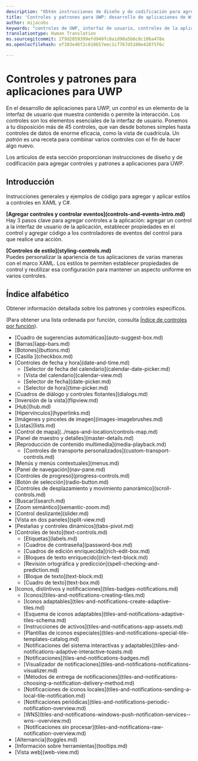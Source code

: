 ```yaml
---
description: "Obtén instrucciones de diseño y de codificación para agregar controles y patrones a aplicaciones para UWP. Descubre más de 45 controles eficaces para su uso con la aplicación."
title: 'Controles y patrones para UWP: desarrollo de aplicaciones de Windows'
author: mijacobs
keywords: "controles de UWP, interfaz de usuario, controles de la aplicación"
translationtype: Human Translation
ms.sourcegitcommit: 2f9d2059399efd949fc8a1d90a5b6c8c106a478e
ms.openlocfilehash: ef383e46f2c610b57eec1c7767d5100e42075f6c

---
```

# Controles y patrones para aplicaciones para UWP
<link rel="stylesheet" href="https://az835927.vo.msecnd.net/sites/uwp/Resources/css/custom.css"> 

En el desarrollo de aplicaciones para UWP, un <i>control</i> es un elemento de la interfaz de usuario que muestra contenido o permite la interacción. Los controles son los elementos esenciales de la interfaz de usuario. Ponemos a tu disposición más de 45 controles, que van desde botones simples hasta controles de datos de enorme eficacia, como la vista de cuadrícula. Un <i>patrón</i> es una receta para combinar varios controles con el fin de hacer algo nuevo.

Los artículos de esta sección proporcionan instrucciones de diseño y de codificación para agregar controles y patrones a aplicaciones para UWP. 

## Introducción

Instrucciones generales y ejemplos de código para agregar y aplicar estilos a controles en XAML y C#.

<div class="side-by-side">
<div class="side-by-side-content">
  <div class="side-by-side-content-left">
   <p><b>[Agregar controles y controlar eventos](controls-and-events-intro.md)</b> <br/>
Hay 3 pasos clave para agregar controles a la aplicación: agregar un control a la interfaz de usuario de la aplicación, establecer propiedades en el control y agregar código a los controladores de eventos del control para que realice una acción.</li>
</ul> 
</p>
  </div>
  <div class="side-by-side-content-right">
   <p><b>[Controles de estilo](styling-controls.md)</b> <br/>
Puedes personalizar la apariencia de tus aplicaciones de varias maneras con el marco XAML. Los estilos te permiten establecer propiedades de control y reutilizar esa configuración para mantener un aspecto uniforme en varios controles.</p>
  </div>
</div>
</div>

## Índice alfabético 

Obtener información detallada sobre los patrones y controles específicos.

(Para obtener una lista ordenada por función, consulta [Índice de controles por función](controls-by-function.md)).

<div class="uwpd-list-of-links">
<ul>

<li>[Cuadro de sugerencias automáticas](auto-suggest-box.md)</li>

<li>[Barras](app-bars.md)</li>

<li>[Botones](buttons.md)</li>

<li>[Casilla ](checkbox.md)</li>

<li>[Controles de fecha y hora](date-and-time.md)
<ul>

<li>[Selector de fecha del calendario](calendar-date-picker.md)</li>

<li>[Vista del calendario](calendar-view.md)</li>

<li>[Selector de fecha](date-picker.md)</li>

<li>[Selector de hora](time-picker.md)</li>
</ul>
</li>


<li>[Cuadros de diálogo y controles flotantes](dialogs.md)</li>

<li>[Inversión de la vista](flipview.md)</li>

<li>[Hub](hub.md)</li>

<li>[Hipervínculos](hyperlinks.md)</li>

<li>[Imágenes y pinceles de imagen](images-imagebrushes.md)</li>

<li>[Listas](lists.md)</li>

<li>[Control de mapa](../maps-and-location/controls-map.md)</li>

<li>[Panel de maestro y detalles](master-details.md)</li>

<li>[Reproducción de contenido multimedia](media-playback.md)
<ul>
<li>[Controles de transporte personalizados](custom-transport-controls.md)</li>
</ul>
</li>

<li>[Menús y menús contextuales](menus.md)</li>

<li>[Panel de navegación](nav-pane.md)</li>

<li>[Controles de progreso](progress-controls.md)</li>

<li>[Botón de selección](radio-button.md)</li>

<li>[Controles de desplazamiento y movimiento panorámico](scroll-controls.md)</li>

<li>[Buscar](search.md)</li>

<li>[Zoom semántico](semantic-zoom.md)</li>

<li>[Control deslizante](slider.md)</li>

<li>[Vista en dos paneles](split-view.md)</li>

<li>[Pestañas y controles dinámicos](tabs-pivot.md)</li>

<li>[Controles de texto](text-controls.md)
<ul>

<li>[Etiquetas](labels.md)</li>

<li>[Cuadros de contraseña](password-box.md)</li>

<li>[Cuadros de edición enriquecida](rich-edit-box.md)</li>

<li>[Bloques de texto enriquecido](rich-text-block.md)</li>

<li>[Revisión ortográfica y predicción](spell-checking-and-prediction.md)</li>

<li>[Bloque de texto](text-block.md)</li>

<li>[Cuadro de texto](text-box.md)</li>
</ul>
</li>



<li>[Iconos, distintivos y notificaciones](tiles-badges-notifications.md)
<ul>

<li>[Iconos](tiles-and-notifications-creating-tiles.md)</li>

<li>[Iconos adaptables](tiles-and-notifications-create-adaptive-tiles.md)</li>

<li>[Esquema de iconos adaptables](tiles-and-notifications-adaptive-tiles-schema.md)</li>

<li>[Instrucciones de activos](tiles-and-notifications-app-assets.md)</li>

<li>[Plantillas de iconos especiales](tiles-and-notifications-special-tile-templates-catalog.md)</li>

<li>[Notificaciones del sistema interactivas y adaptables](tiles-and-notifications-adaptive-interactive-toasts.md)</li>

<li>[Notificaciones](tiles-and-notifications-badges.md)</li>

<li>[Visualizador de notificaciones](tiles-and-notifications-notifications-visualizer.md)</li>

<li>[Métodos de entrega de notificaciones](tiles-and-notifications-choosing-a-notification-delivery-method.md)</li>

<li>[Notificaciones de iconos locales](tiles-and-notifications-sending-a-local-tile-notification.md)</li>

<li>[Notificaciones periódicas](tiles-and-notifications-periodic-notification-overview.md)</li>

<li>[WNS](tiles-and-notifications-windows-push-notification-services--wns--overview.md)</li>

<li>[Notificaciones sin procesar](tiles-and-notifications-raw-notification-overview.md)</li>
</ul>
</li>


<li>[Alternancia](toggles.md)</li>
<li>[Información sobre herramientas](tooltips.md)</li>

<li>[Vista web](web-view.md)</li>
</ul>
</div>



<!--HONumber=Aug16_HO5-->


